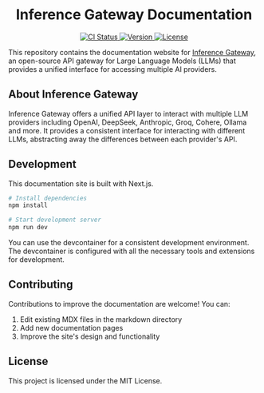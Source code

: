 <h1 align="center">Inference Gateway Documentation</h1>

<p align="center">
  <!-- Release Status Badge -->
  <a href="https://github.com/inference-gateway/docs/actions/workflows/ci.yml?query=branch%3Amain">
    <img src="https://github.com/inference-gateway/docs/actions/workflows/release.yml/badge.svg?branch=main" alt="CI Status"/>
  </a>
  <!-- Version Badge -->
  <a href="https://github.com/inference-gateway/docs/releases">
    <img src="https://img.shields.io/github/v/release/inference-gateway/docs?color=blue&style=flat-square" alt="Version"/>
  </a>
  <!-- License Badge -->
  <a href="https://github.com/inference-gateway/docs/blob/main/LICENSE">
    <img src="https://img.shields.io/github/license/inference-gateway/docs?color=blue&style=flat-square" alt="License"/>
  </a>
</p>

This repository contains the documentation website for [Inference Gateway](https://github.com/inference-gateway/inference-gateway), an open-source API gateway for Large Language Models (LLMs) that provides a unified interface for accessing multiple AI providers.

## About Inference Gateway

Inference Gateway offers a unified API layer to interact with multiple LLM providers including OpenAI, DeepSeek, Anthropic, Groq, Cohere, Ollama and more. It provides a consistent interface for interacting with different LLMs, abstracting away the differences between each provider's API.

## Development

This documentation site is built with Next.js.

```bash
# Install dependencies
npm install

# Start development server
npm run dev
```

You can use the devcontainer for a consistent development environment. The devcontainer is configured with all the necessary tools and extensions for development.

## Contributing

Contributions to improve the documentation are welcome! You can:

1. Edit existing MDX files in the markdown directory
2. Add new documentation pages
3. Improve the site's design and functionality

## License

This project is licensed under the MIT License.
